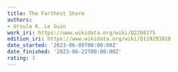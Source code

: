 ```yaml
---
title: The Farthest Shore
authors:
- Ursula K. Le Guin
work_iri: https://www.wikidata.org/wiki/Q2288175
edition_iri: https://www.wikidata.org/wiki/Q119293018
date_started: '2023-06-09T00:00:00Z'
date_finished: '2023-06-22T00:00:00Z'
rating: 3
---
```


